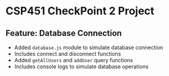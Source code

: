# CSP451 CheckPoint 2 Project
## Feature: Database Connection
- Added `database.js` module to simulate database connection
- Includes connect and disconnect functions
- Added `getAllUsers` and `addUser` query functions
- Includes console logs to simulate database operations
